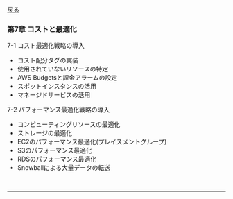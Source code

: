 [戻る](../README.md)
### 第7章 コストと最適化

7-1 コスト最適化戦略の導入
- コスト配分タグの実装
- 使用されていないリソースの特定
- AWS Budgetsと課金アラームの設定
- スポットインスタンスの活用
- マネージドサービスの活用

7-2 パフォーマンス最適化戦略の導入
- コンピューティングリソースの最適化
- ストレージの最適化
- EC2のパフォーマンス最適化(プレイスメントグループ)
- S3のパフォーマンス最適化
- RDSのパフォーマンス最適化
- Snowballによる大量データの転送





<br>

-----